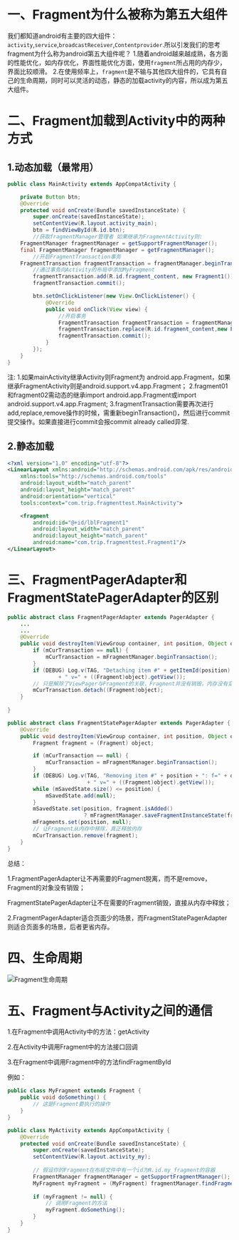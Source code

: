 # 一、Fragment为什么被称为第五大组件

我们都知道android有主要的四大组件：`activity`,`service`,`broadcastReceiver`,`Contentprovider`.所以引发我们的思考fragment为什么称为android第五大组件呢？
1.随着android越来越成熟，各方面的性能优化，如内存优化，界面性能优化方面，使用`fragment`所占用的内存少，界面比较顺滑。
2.在使用频率上，`fragment`是不输与其他四大组件的，它具有自己的生命周期，同时可以灵活的动态，静态的加载activity的内容，所以成为第五大组件。





# 二、Fragment加载到Activity中的两种方式

## 1.动态加载（最常用）

```java
public class MainActivity extends AppCompatActivity {

    private Button btn;
    @Override
    protected void onCreate(Bundle savedInstanceState) {
        super.onCreate(savedInstanceState);
        setContentView(R.layout.activity_main);
        btn = findViewById(R.id.btn);
        //获取fragmentManager管理者 如果继承为FragmentActivity则:
    FragmentManager fragmentManager = getSupportFragmentManager();
    final FragmentManager fragmentManager = getFragmentManager();
        //开启FragmentTransaction事务
    FragmentTransaction fragmentTransaction = fragmentManager.beginTransaction();
        //通过事务向Activity的布局中添加MyFragment
        fragmentTransaction.add(R.id.fragment_content, new Fragment1());
        fragmentTransaction.commit();

        btn.setOnClickListener(new View.OnClickListener() {
            @Override
            public void onClick(View view) {
                //开启事务
                FragmentTransaction fragmentTransaction = fragmentManager.beginTransaction();
                fragmentTransaction.replace(R.id.fragment_content,new Fragment2());
                fragmentTransaction.commit();
            }
        });
    }
}
```
注:
1.如果mainActivity继承Activity则Fragment为 android.app.Fragment，如果继承FragmentActivity则是android.support.v4.app.Fragment；
2.fragment01和fragment02需动态的继承import android.app.Fragment或import android.support.v4.app.Fragment;
3.fragmentTransaction需要再次进行add,replace,remove操作的时候，需重新beginTransaction()，然后进行commit提交操作。如果直接进行commit会报commit already called异常.



## 2.静态加载

```xml
<?xml version="1.0" encoding="utf-8"?>
<LinearLayout xmlns:android="http://schemas.android.com/apk/res/android"
    xmlns:tools="http://schemas.android.com/tools"
    android:layout_width="match_parent"
    android:layout_height="match_parent"
    android:orientation="vertical"
    tools:context="com.trip.fragmenttest.MainActivity">

    <fragment
        android:id="@+id/lblFragment1"
        android:layout_width="match_parent"
        android:layout_height="match_parent"
        android:name="com.trip.fragmenttest.Fragment1"/>
</LinearLayout>
```



# 三、FragmentPagerAdapter和FragmentStatePagerAdapter的区别

```java
public abstract class FragmentPagerAdapter extends PagerAdapter {
    ...
    ...
    @Override
    public void destroyItem(ViewGroup container, int position, Object object) {
        if (mCurTransaction == null) {
            mCurTransaction = mFragmentManager.beginTransaction();
        }
        if (DEBUG) Log.v(TAG, "Detaching item #" + getItemId(position) + ": f=" + object
                + " v=" + ((Fragment)object).getView());
        // 只是解除了ViewPager与Fragment的关联，Fragment并没有销毁，内存没有变化
        mCurTransaction.detach((Fragment)object);
    } 
        
}
```

```java
public abstract class FragmentStatePagerAdapter extends PagerAdapter {
    @Override
    public void destroyItem(ViewGroup container, int position, Object object) {
        Fragment fragment = (Fragment) object;

        if (mCurTransaction == null) {
            mCurTransaction = mFragmentManager.beginTransaction();
        }
        if (DEBUG) Log.v(TAG, "Removing item #" + position + ": f=" + object
                         + " v=" + ((Fragment)object).getView());
        while (mSavedState.size() <= position) {
            mSavedState.add(null);
        }
        mSavedState.set(position, fragment.isAdded()
                        ? mFragmentManager.saveFragmentInstanceState(fragment) : null);
        mFragments.set(position, null);
		// 让Fragment从内存中移除，真正释放内存
        mCurTransaction.remove(fragment);
    }
}
```

总结：

1.FragmentPagerAdapter让不再需要的Fragment脱离，而不是remove，Fragment的对象没有销毁；

​	FragmentStatePagerAdapter让不在需要的Fragment销毁，直接从内存中释放；

2.FragmentPagerAdapter适合页面少的场景，而FragmentStatePagerAdapter则适合页面多的场景，后者更省内存。





# 四、生命周期

![Fragment生命周期](D:\学习资料\StudyNote\1.五大组件\Fragment\Fragment生命周期.jpg)

# 五、Fragment与Activity之间的通信

1.在Fragment中调用Activity中的方法：getActivity

2.在Activity中调用Fragment中的方法接口回调

3.在Fragment中调用Fragment中的方法findFragmentById

例如：

```java
public class MyFragment extends Fragment {
    public void doSomething() {
        // 这是Fragment要执行的操作
    }
}
```

```java
public class MyActivity extends AppCompatActivity {
    @Override
    protected void onCreate(Bundle savedInstanceState) {
        super.onCreate(savedInstanceState);
        setContentView(R.layout.activity_my);
 
        // 假设你的Fragment在布局文件中有一个id为R.id.my_fragment的容器
        FragmentManager fragmentManager = getSupportFragmentManager();
        MyFragment myFragment = (MyFragment) fragmentManager.findFragmentById(R.id.my_fragment);
 
        if (myFragment != null) {
            // 调用Fragment的方法
            myFragment.doSomething();
        }
    }
}
```





